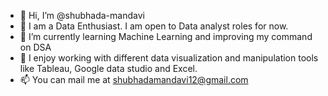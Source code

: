 - 👋 Hi, I’m @shubhada-mandavi
- 👀 I am a Data Enthusiast. I am open to Data analyst roles for now.
- 🌱 I’m currently learning Machine Learning and improving my command on DSA
- 🎯 I enjoy working with different data visualization and manipulation tools like Tableau, Google data studio and Excel.
- 📫 You can mail me at shubhadamandavi12@gmail.com

<!---
shubhada-mandavi/shubhada-mandavi is a ✨ special ✨ repository because its `README.md` (this file) appears on your GitHub profile.
You can click the Preview link to take a look at your changes.
--->
